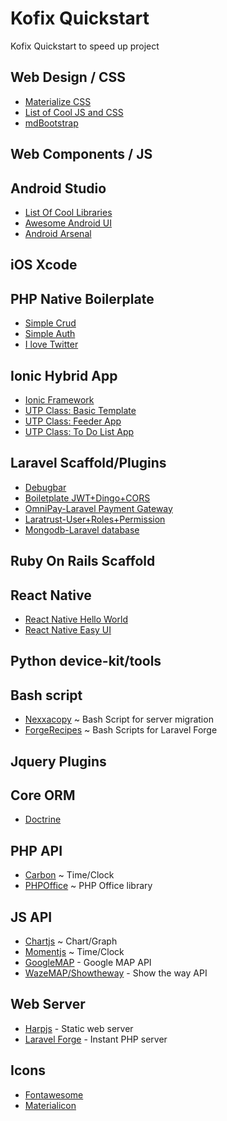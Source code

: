 # Kofix Quickstart
Kofix Quickstart to speed up project

## Web Design / CSS
- [Materialize CSS](http://materializecss.com/)
- [List of Cool JS and CSS](https://www.javascripting.com/)
- [mdBootstrap](https://mdbootstrap.com/)

## Web Components / JS

## Android Studio
- [List Of Cool Libraries](https://github.com/wasabeef/awesome-android-libraries)
- [Awesome Android UI](https://github.com/wasabeef/awesome-android-ui)
- [Android Arsenal](https://android-arsenal.com/)

## iOS Xcode

## PHP Native Boilerplate
- [Simple Crud](https://github.com/neonexxa/crudnative)
- [Simple Auth](https://github.com/neonexxa/simpleauthphp)
- [I love Twitter](https://github.com/kofix-ml/php-tweet)

## Ionic Hybrid App
- [Ionic Framework](http://ionicframework.com/docs/components/)
- [UTP Class: Basic Template](https://github.com/nazmi69/ionic-class-utp)
- [UTP Class: Feeder App](https://github.com/nazmi69/ionic-feeder-app-utp)
- [UTP Class: To Do List App](https://github.com/nazmi69/ionic-todoList-app-utp)

## Laravel Scaffold/Plugins
- [Debugbar](https://github.com/barryvdh/laravel-debugbar)
- [Boiletplate JWT+Dingo+CORS](https://github.com/francescomalatesta/laravel-api-boilerplate-jwt)
- [OmniPay-Laravel Payment Gateway](https://github.com/thephpleague/omnipay)
- [Laratrust-User+Roles+Permission](http://laratrust.readthedocs.io/en/3.1/)
- [Mongodb-Laravel database](https://github.com/jenssegers/Laravel-MongoDB)

## Ruby On Rails Scaffold

## React Native
- [React Native Hello World](https://facebook.github.io/react/docs/hello-world.html)
- [React Native Easy UI](http://nativebase.io/)


## Python device-kit/tools

## Bash script
- [Nexxacopy](https://github.com/neonexxa/nexxacopy) ~ Bash Script for server migration 
- [ForgeRecipes](http://forgerecipes.com/) ~ Bash Scripts for Laravel Forge

## Jquery Plugins

## Core ORM
- [Doctrine](http://www.doctrine-project.org/)

## PHP API
- [Carbon](http://carbon.nesbot.com/) ~ Time/Clock
- [PHPOffice](https://github.com/PHPOffice) ~ PHP Office library

## JS API
- [Chartjs](http://www.chartjs.org/) ~ Chart/Graph
- [Momentjs](https://momentjs.com/) ~ Time/Clock
- [GoogleMAP](https://developers.google.com/maps/) - Google MAP API
- [WazeMAP/Showtheway](https://showtheway.io/) - Show the way API

## Web Server
- [Harpjs](https://harpjs.com/docs/quick-start) - Static web server 
- [Laravel Forge](https://forge.laravel.com/) - Instant PHP server

## Icons 
- [Fontawesome](http://fontawesome.io/icons/)
- [Materialicon](https://material.io/icons/)
